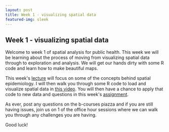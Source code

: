 ```yaml
---
layout: post
title: Week 1 - visualizing spatial data
featured-img: sleek
---
```


## Week 1 - visualizing spatial data

Welcome to week 1 of spatial analysis for public health. This week we will be learning about the process of moving from visualizing spatial data through to exploration and analysis. We will get our hands dirty with some R code and learn how to make beautiful maps.

This week's [lecture]() will focus on some of the concepts behind spatial epidemiology. I will then walk you through some R code to load and visualize spatial data in [this video](). You will then have a chance to apply that code to new data and questions in this week's [assignment]().

As ever, post any questions on the b-courses piazza and if you are still having issues, join us on 1 of the office hour sessions where we can walk you through any challenges you are having.

Good luck!